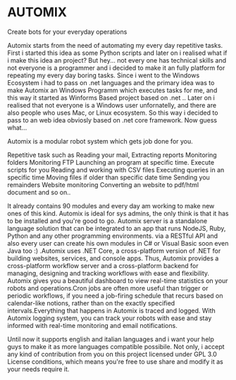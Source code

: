 # AUTOMIX
Create bots for your everyday operations

Automix starts from the need of automating my every day repetitive tasks. First i started this idea as some Python scripts and later on i realised what if i make this idea an project? But hey... not every one has technical skills and not everyone is a programmer and i decided to make it an fully platform for repeating my every day boring tasks.
Since i went to the Windows Ecosystem i had to pass on .net languages and the primary idea was to make Automix an Windows Programm which executes tasks for me, and this way it started as Winforms Based project based on .net .. 
Later on i realised that not everyone is a Windows user unfornatelly, and there are also people who uses Mac, or Linux ecosystem.
So this way i decided to pass to an web idea obviosly based on .net core framework.
Now guess what... 

Automix is a modular robot system which gets job done for you.

Repetitive task such as 
	Reading your mail,
  Extracting reports
  Monitoring folders
  Monitoring FTP 
  Launching an program at specific time.
  Execute scripts for you
  Reading and working with CSV files
  Executing queries in an specific time
  Moving files if older than specific date time
  Sending you remainders 
  Website monitoring
  Converting an website to pdf/html document and so on..
  
  
It already contains 90 modules and every day am working to make new ones of this kind.
Automix is ideal for sys admins, the only think is that it  has to be installed and you're good to go.
Automix server is a standalone language solution that can be integrated to an app that runs NodeJS, Ruby, Python and any other programming environments. via a RESTful API and also every user can create his own modules in C# or Visual Basic soon even Java too :)  .Automix uses .NET Core, a cross-platform version of .NET for building websites, services, and console apps. Thus, Automix provides a cross-platform workflow server and a cross-platform backend for managing, designing and tracking workflows with ease and flexibility.
Automix gives you a beautiful dashboard to view real-time statistics on your robots and operations.Cron jobs are often more useful than trigger or periodic workflows, if you need a job-firing schedule that recurs based on calendar-like notions, rather than on the exactly specified intervals.Everything that happens in Automix is traced and logged. With Automix logging system, you can track your robots with ease and stay informed with real-time monitoring and email notifications.

Until now it supports english and italian languages and i want your help guys to make it as more languages compatible possibile.
Not only, i accept any kind of contribution from you on this project licensed under GPL 3.0 License conditions, which means you're free to use share and modify it as your needs require it.




